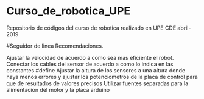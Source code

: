 # Curso_de_robotica_UPE

Repositorio de códigos del curso de robotica realizado en UPE CDE abril-2019

#Seguidor de linea Recomendaciones.

Ajustar la velocidad de acuerdo a como sea mas eficiente el robot.
Conectar los cables del sensor de acuerdo a como lo indica en las constantes #define
Ajustar la altura de los sensores a una altura donde haya menos errores y ajustar los potenciometros de la placa de control para que de resultados de valores precisos
Utilizar fuentes separadas para la alimentacion del motor y la placa arduino
